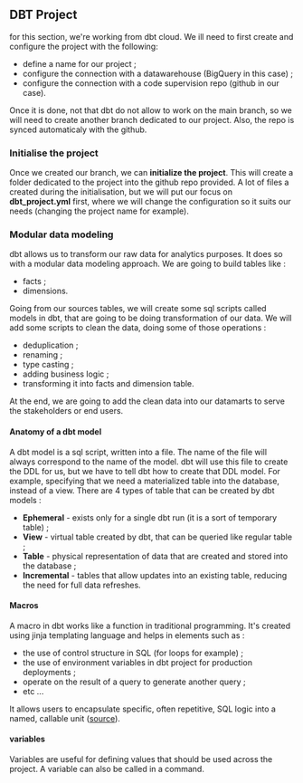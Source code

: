 ## DBT Project 
for this section, we're working from dbt cloud. We ill need to first create and configure the project with the following:
* define a name for our project ;
* configure the connection with a datawarehouse (BigQuery in this case) ;
* configure the connection with a code supervision repo (github in our case).

Once it is done, not that dbt do not allow to work on the main branch, so we will need to create another branch dedicated to our project. 
Also, the repo is synced automaticaly with the github.

### Initialise the project
Once we created our branch, we can **initialize the project**. This will create a folder dedicated to the project into the github repo provided.
A lot of files a created during the initialisation, but we will put our focus on **dbt_project.yml** first, where we will change the configuration
so it suits our needs (changing the project name for example).

### Modular data modeling
dbt allows us to transform our raw data for analytics purposes. It does so with a modular data modeling approach. We are going to build tables like : 
* facts ;
* dimensions.

Going from our sources tables, we will create some sql scripts called models in dbt, that are going to be doing transformation of our data. We will add
some scripts to clean the data, doing some of those operations : 
* deduplication ;
* renaming ; 
* type casting ;
* adding business logic ;
* transforming it into facts and dimension table.

At the end, we are going to add the clean data into our datamarts to serve the stakeholders or end users.

#### Anatomy of a dbt model
A dbt model is a sql script, written into a file. The name of the file will always correspond to the name of the model.
dbt will use this file to create the DDL for us, but we have to tell dbt how to create that DDL model. For example, specifying that 
we need a materialized table into the database, instead of a view. There are 4 types of table that can be created by dbt models :
* **Ephemeral** - exists only for a single dbt run (it is a sort of temporary table) ;
* **View** - virtual table created by dbt, that can be queried like regular table ;
* **Table** - physical representation of data that are created and stored into the database ;
* **Incremental** - tables that allow updates into an existing table, reducing the need for full data refreshes.

#### Macros
A macro in dbt works like a function in traditional programming. It's created using jinja templating language and helps in elements such as :
* the use of control structure in SQL (for loops for example) ;
* the use of environment variables in dbt project for production deployments ;
* operate on the result of a query to generate another query ;
* etc ...

It allows users to encapsulate specific, often repetitive, SQL logic into a named, callable unit ([source](https://popsql.com/blog/dbt-macros)).

#### variables
Variables are useful for defining values that should be used across the project. A variable can also be called in a command.